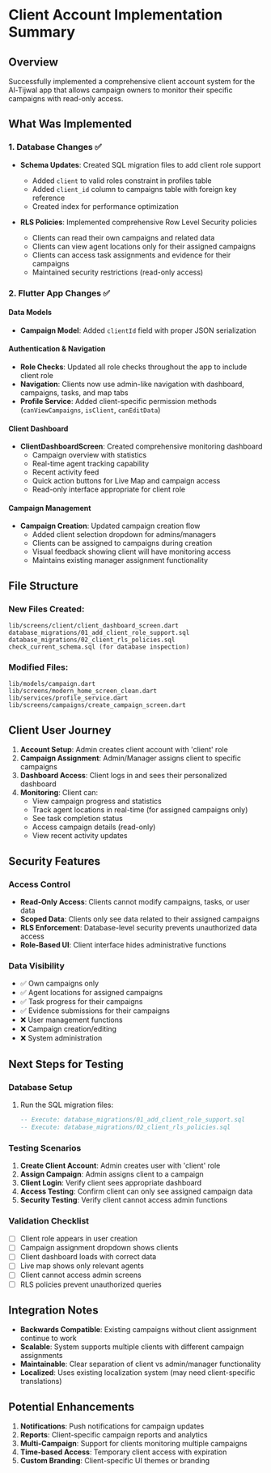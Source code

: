 # Client Account Implementation Summary

## Overview
Successfully implemented a comprehensive client account system for the Al-Tijwal app that allows campaign owners to monitor their specific campaigns with read-only access.

## What Was Implemented

### 1. Database Changes ✅
- **Schema Updates**: Created SQL migration files to add client role support
  - Added `client` to valid roles constraint in profiles table
  - Added `client_id` column to campaigns table with foreign key reference
  - Created index for performance optimization

- **RLS Policies**: Implemented comprehensive Row Level Security policies
  - Clients can read their own campaigns and related data
  - Clients can view agent locations only for their assigned campaigns
  - Clients can access task assignments and evidence for their campaigns
  - Maintained security restrictions (read-only access)

### 2. Flutter App Changes ✅

#### Data Models
- **Campaign Model**: Added `clientId` field with proper JSON serialization

#### Authentication & Navigation
- **Role Checks**: Updated all role checks throughout the app to include client role
- **Navigation**: Clients now use admin-like navigation with dashboard, campaigns, tasks, and map tabs
- **Profile Service**: Added client-specific permission methods (`canViewCampaigns`, `isClient`, `canEditData`)

#### Client Dashboard
- **ClientDashboardScreen**: Created comprehensive monitoring dashboard
  - Campaign overview with statistics
  - Real-time agent tracking capability
  - Recent activity feed
  - Quick action buttons for Live Map and campaign access
  - Read-only interface appropriate for client role

#### Campaign Management
- **Campaign Creation**: Updated campaign creation flow
  - Added client selection dropdown for admins/managers
  - Clients can be assigned to campaigns during creation
  - Visual feedback showing client will have monitoring access
  - Maintains existing manager assignment functionality

## File Structure

### New Files Created:
```
lib/screens/client/client_dashboard_screen.dart
database_migrations/01_add_client_role_support.sql
database_migrations/02_client_rls_policies.sql
check_current_schema.sql (for database inspection)
```

### Modified Files:
```
lib/models/campaign.dart
lib/screens/modern_home_screen_clean.dart
lib/services/profile_service.dart
lib/screens/campaigns/create_campaign_screen.dart
```

## Client User Journey

1. **Account Setup**: Admin creates client account with 'client' role
2. **Campaign Assignment**: Admin/Manager assigns client to specific campaigns
3. **Dashboard Access**: Client logs in and sees their personalized dashboard
4. **Monitoring**: Client can:
   - View campaign progress and statistics
   - Track agent locations in real-time (for assigned campaigns only)
   - See task completion status
   - Access campaign details (read-only)
   - View recent activity updates

## Security Features

### Access Control
- **Read-Only Access**: Clients cannot modify campaigns, tasks, or user data
- **Scoped Data**: Clients only see data related to their assigned campaigns
- **RLS Enforcement**: Database-level security prevents unauthorized data access
- **Role-Based UI**: Client interface hides administrative functions

### Data Visibility
- ✅ Own campaigns only
- ✅ Agent locations for assigned campaigns
- ✅ Task progress for their campaigns
- ✅ Evidence submissions for their campaigns
- ❌ User management functions
- ❌ Campaign creation/editing
- ❌ System administration

## Next Steps for Testing

### Database Setup
1. Run the SQL migration files:
   ```sql
   -- Execute: database_migrations/01_add_client_role_support.sql
   -- Execute: database_migrations/02_client_rls_policies.sql
   ```

### Testing Scenarios
1. **Create Client Account**: Admin creates user with 'client' role
2. **Assign Campaign**: Admin assigns client to a campaign
3. **Client Login**: Verify client sees appropriate dashboard
4. **Access Testing**: Confirm client can only see assigned campaign data
5. **Security Testing**: Verify client cannot access admin functions

### Validation Checklist
- [ ] Client role appears in user creation
- [ ] Campaign assignment dropdown shows clients
- [ ] Client dashboard loads with correct data
- [ ] Live map shows only relevant agents
- [ ] Client cannot access admin screens
- [ ] RLS policies prevent unauthorized queries

## Integration Notes

- **Backwards Compatible**: Existing campaigns without client assignment continue to work
- **Scalable**: System supports multiple clients with different campaign assignments
- **Maintainable**: Clear separation of client vs admin/manager functionality
- **Localized**: Uses existing localization system (may need client-specific translations)

## Potential Enhancements

1. **Notifications**: Push notifications for campaign updates
2. **Reports**: Client-specific campaign reports and analytics
3. **Multi-Campaign**: Support for clients monitoring multiple campaigns
4. **Time-based Access**: Temporary client access with expiration
5. **Custom Branding**: Client-specific UI themes or branding